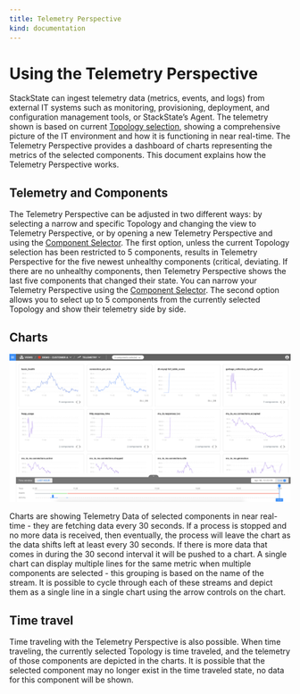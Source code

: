 ```yaml
---
title: Telemetry Perspective
kind: documentation
---
```


# Using the Telemetry Perspective

StackState can ingest telemetry data \(metrics, events, and logs\) from external IT systems such as monitoring, provisioning, deployment, and configuration management tools, or StackState’s Agent. The telemetry shown is based on current [Topology selection](topology_selection_advanced.md), showing a comprehensive picture of the IT environment and how it is functioning in near real-time. The Telemetry Perspective provides a dashboard of charts representing the metrics of the selected components. This document explains how the Telemetry Perspective works.

## Telemetry and Components

The Telemetry Perspective can be adjusted in two different ways: by selecting a narrow and specific Topology and changing the view to Telemetry Perspective, or by opening a new Telemetry Perspective and using the [Component Selector](how_to_narrow_the_telemetry_perspective.md). The first option, unless the current Topology selection has been restricted to 5 components, results in Telemetry Perspective for the five newest unhealthy components \(critical, deviating. If there are no unhealthy components, then Telemetry Perspective shows the last five components that changed their state. You can narrow your Telemetry Perspective using the [Component Selector](how_to_narrow_the_telemetry_perspective.md). The second option allows you to select up to 5 components from the currently selected Topology and show their telemetry side by side.

## Charts

![Telemetry Perspective](../.gitbook/assets/telemetryperspective.png)

Charts are showing Telemetry Data of selected components in near real-time - they are fetching data every 30 seconds. If a process is stopped and no more data is received, then eventually, the process will leave the chart as the data shifts left at least every 30 seconds. If there is more data that comes in during the 30 second interval it will be pushed to a chart. A single chart can display multiple lines for the same metric when multiple components are selected - this grouping is based on the name of the stream. It is possible to cycle through each of these streams and depict them as a single line in a single chart using the arrow controls on the chart.

## Time travel

Time traveling with the Telemetry Perspective is also possible. When time traveling, the currently selected Topology is time traveled, and the telemetry of those components are depicted in the charts. It is possible that the selected component may no longer exist in the time traveled state, no data for this component will be shown.
